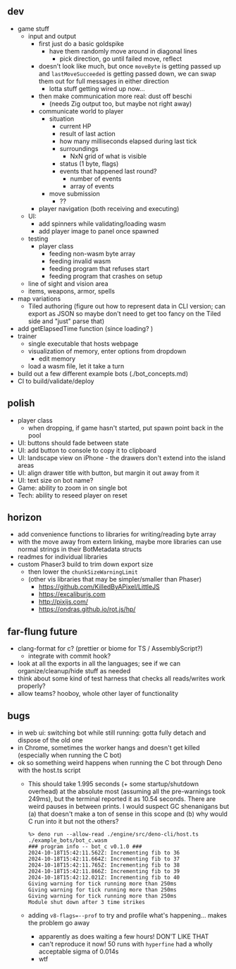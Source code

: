 ## dev
* game stuff
  * input and output
    * first just do a basic goldspike
      * have them randomly move around in diagonal lines
        * pick direction, go until failed move, reflect
    * doesn't look like much, but once `moveByte` is getting passed up and `lastMoveSucceeded` is getting passed down, we can swap them out for full messages in either direction
      * lotta stuff getting wired up now...
    * then make communication more real: dust off beschi
      * (needs Zig output too, but maybe not right away)
    * communicate world to player
      * situation
        * current HP
        * result of last action
        * how many milliseconds elapsed during last tick
        * surroundings
          * NxN grid of what is visible
        * status (1 byte, flags)
        * events that happened last round?
          * number of events
          * array of events
      * move submission
        * ??
    * player navigation (both receiving and executing)
  * UI: 
    * add spinners while validating/loading wasm
    * add player image to panel once spawned
  * testing
    * player class
      * feeding non-wasm byte array
      * feeding invalid wasm
      * feeding program that refuses start
      * feeding program that crashes on setup
  * line of sight and vision area
  * items, weapons, armor, spells
* map variations
    * Tiled authoring (figure out how to represent data in CLI version; can export as JSON so maybe don't need to get too fancy on the Tiled side and "just" parse that)
* add getElapsedTime function (since loading? )
* trainer
  * single executable that hosts webpage
  * visualization of memory, enter options from dropdown
    * edit memory
  * load a wasm file, let it take a turn
* build out a few different example bots (./bot_concepts.md)
* CI to build/validate/deploy

## polish
* player class
    * when dropping, if game hasn't started, put spawn point back in the pool
* UI: buttons should fade between state
* UI: add button to console to copy it to clipboard
* UI: landscape view on iPhone - the drawers don't extend into the island areas
* UI: align drawer title with button, but margin it out away from it
* UI: text size on bot name? 
* Game: ability to zoom in on single bot
* Tech: ability to reseed player on reset

## horizon
* add convenience functions to libraries for writing/reading byte array
* with the move away from extern linking, maybe more libraries can use normal strings in their BotMetadata structs
* readmes for individual libraries
* custom Phaser3 build to trim down export size
  * then lower the `chunkSizeWarningLimit`
  * (other vis libraries that may be simpler/smaller than Phaser)
    - https://github.com/KilledByAPixel/LittleJS
    - https://excaliburjs.com
    - http://pixijs.com/
    - https://ondras.github.io/rot.js/hp/

## far-flung future
* clang-format for c? (prettier or biome for TS / AssemblyScript?)
  * integrate with commit hook?
* look at all the exports in all the languages; see if we can organize/cleanup/hide stuff as needed
* think about some kind of test harness that checks all reads/writes work properly? 
* allow teams? hooboy, whole other layer of functionality

## bugs
* in web ui: switching bot while still running: gotta fully detach and dispose of the old one
* in Chrome, sometimes the worker hangs and doesn't get killed (especially when running the C bot)
* ok so something weird happens when running the C bot through Deno with the host.ts script
    * This should take 1.995 seconds (+ some startup/shutdown overhead) at the absolute most (assuming all the pre-warnings took 249ms), but the terminal reported it as 10.54 seconds. There are weird pauses in between prints. I would suspect GC shenanigans but (a) that doesn't make a ton of sense in this scope and (b) why would C run into it but not the others? 

        ```
        %> deno run --allow-read ./engine/src/deno-cli/host.ts ./example_bots/bot_c.wasm
        ### program info -- bot_c v0.1.0 ###
        2024-10-18T15:42:11.562Z: Incrementing fib to 36
        2024-10-18T15:42:11.664Z: Incrementing fib to 37
        2024-10-18T15:42:11.765Z: Incrementing fib to 38
        2024-10-18T15:42:11.866Z: Incrementing fib to 39
        2024-10-18T15:42:12.021Z: Incrementing fib to 40
        Giving warning for tick running more than 250ms
        Giving warning for tick running more than 250ms
        Giving warning for tick running more than 250ms
        Module shut down after 3 time strikes
        ```

    * adding `v8-flags=--prof` to try and profile what's happening... makes the problem go away
      * apparently as does waiting a few hours! DON'T LIKE THAT
      * can't reproduce it now! 50 runs with `hyperfine` had a wholly acceptable sigma of 0.014s
      * wtf

